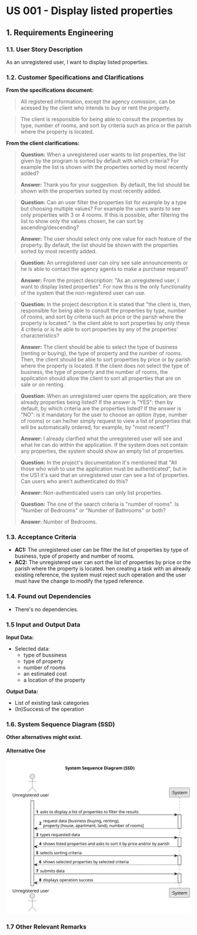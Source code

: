 # US 001 - Display listed properties


## 1. Requirements Engineering


### 1.1. User Story Description

As an unregistered user, I want to display listed properties.


### 1.2. Customer Specifications and Clarifications


**From the specifications document:**

>	All registered information, except the agency comission, can be acessed by the client who intends to buy or rent the property.

>	The client is responsible for being able to consult the properties by type, number of rooms, and sort by criteria such as price or the parish where the property is located.


**From the client clarifications:**

> **Question:** When a unregistered user wants to list properties, the list given by the program is sorted by default with which criteria? For example the list is shown with the properties sorted by most recently added?
>
> **Answer:** Thank you for your suggestion. By default, the list should be shown with the properties sorted by most recently added.


> **Question:** Can an user filter the properties list for example by a type but choosing multiple values? For example the users wants to see only properties with 3 or 4 rooms. If this is possible, after filtering the list to show only the values chosen, he can sort by ascending/descending?
>
> **Answer:** The user should select only one value for each feature of the property. By default, the list should be shown with the properties sorted by most recently added.


> **Question:** An unregistered user can olny see sale announcements or he is able to contact the agency agents to make a purchase request?
>
> **Answer:** From the project description: "As an unregistered user, I want to display listed properties". For now this is the only functionality of the system that the non-registered user can use.


> **Question:** In the project description it is stated that "the client is, then, responsible for being able to consult the properties by type, number of rooms, and sort by criteria such as price or the parish where the property is located.". Is the client able to sort properties by only these 4 criteria or is he able to sort properties by any of the properties' characteristics?
>
> **Answer:** The client should be able to select the type of business (renting or buying), the type of property and the number of rooms. Then, the client should be able to sort properties by price or by parish where the property is located.
If the client does not select the type of business, the type of property and the number of rooms, the application should allow the client to sort all properties that are on sale or on renting.


> **Question:** When an unregistered user opens the application, are there already properties being listed? If the answer is "YES": then by default, by which criteria are the properties listed? If the answer is "NO": is it mandatory for the user to choose an option (type, number of rooms) or can he/her simply request to view a list of properties that will be automatically ordered, for example, by "most recent"?
>
> **Answer:** I already clarified what the unregistered user will see and what he can do within the application. If the system does not contain any properties, the system should show an empty list of properties.


> **Question:** In the project's documentation it's mentioned that "All those who wish to use the application must be authenticated", but in the US1 it's said that an unregistered user can see a list of properties. Can users who aren't authenticated do this?
>
> **Answer:** Non-authenticated users can only list properties.


> **Question:** The one of the search criteria is "number of rooms". Is "Number of Bedrooms" or "Number of Bathrooms" or both?
> 
> **Answer:** Number of Bedrooms.


### 1.3. Acceptance Criteria

* **AC1:** The unregistered user can be filter the list of properties by type of business, type of property and number of rooms.
* **AC2:** The unregistered user can sort the list of properties by price or the parish where the property is located.
  hen creating a task with an already existing reference, the system must reject such operation and the user must have the change to modify the typed reference.


### 1.4. Found out Dependencies

* There's no dependencies.


### 1.5 Input and Output Data

**Input Data:**

* Selected data:
  * type of bussiness
  * type of property
  * number of rooms
  * an estimated cost
  * a location of the property


**Output Data:**

* List of existing task categories
* (In)Success of the operation


### 1.6. System Sequence Diagram (SSD)

**Other alternatives might exist.**


#### Alternative One

![System Sequence Diagram](svg/us01-system-sequence-diagram-System_Sequence_Diagram__SSD_.svg)


### 1.7 Other Relevant Remarks
